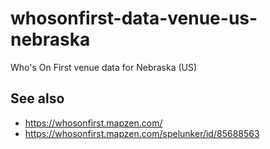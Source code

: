 # whosonfirst-data-venue-us-nebraska

Who's On First venue data for Nebraska (US)

## See also

* https://whosonfirst.mapzen.com/
* https://whosonfirst.mapzen.com/spelunker/id/85688563
